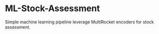 # ML-Stock-Assessment
Simple machine learning pipeline leverage MultiRocket encoders for stock assessment.
